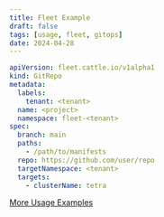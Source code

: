 ```yaml
---
title: Fleet Example
draft: false
tags: [usage, fleet, gitops]
date: 2024-04-28
---
```


```yaml
apiVersion: fleet.cattle.io/v1alpha1
kind: GitRepo
metadata:
  labels:
    tenant: <tenant>
  name: <project>
  namespace: fleet-<tenant>
spec:
  branch: main
  paths:
    - /path/to/manifests
  repo: https://github.com/user/repo
  targetNamespace: <tenant>
  targets:
    - clusterName: tetra
```

[More Usage Examples](https://www.google.com/search?q=fleet+examples&sourceid=chrome&ie=UTF-8)